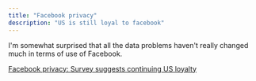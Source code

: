 ```yaml
---
title: "Facebook privacy"
description: "US is still loyal to facebook"
---
```

I'm somewhat surprised that all the data problems haven't really changed much in terms of use of Facebook.

[Facebook privacy: Survey suggests continuing US loyalty](http://www.bbc.com/news/world-us-canada-44023381)
